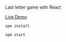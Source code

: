 Last letter game with React

[Live Demo](https://last-letter-game-alpertt5.vercel.app/)

`npm install`

`npm start`

